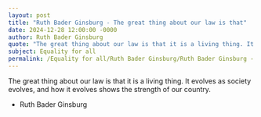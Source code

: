 ```yaml
---
layout: post
title: "Ruth Bader Ginsburg - The great thing about our law is that"
date: 2024-12-28 12:00:00 -0000
author: Ruth Bader Ginsburg
quote: "The great thing about our law is that it is a living thing. It evolves as society evolves, and how it evolves shows the strength of our country."
subject: Equality for all
permalink: /Equality for all/Ruth Bader Ginsburg/Ruth Bader Ginsburg - The great thing about our law is that
---
```


The great thing about our law is that it is a living thing. It evolves as society evolves, and how it evolves shows the strength of our country.

- Ruth Bader Ginsburg
